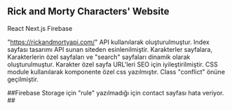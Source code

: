 ## Rick and Morty Characters' Website

React
Next.js
Firebase

"https://rickandmortyapi.com/" API kullanılarak oluşturulmuştur.
Index sayfası tasarımı API sunan siteden esinlenilmiştir.
Karakterler sayfalara, Karakterlerin özel sayfaları ve "search" sayfaları dinamik olarak oluşturulmuştur.
Karakter özel sayfa URL'leri SEO için iyileştirilmiştir.
CSS module kullanılarak komponente özel css yazılmıştır. Class "conflict" önüne geçilmiştir.

##Firebase Storage için "rule" yazılmadığı için contact sayfası hata veriyor. ##
